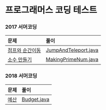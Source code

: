 # 프로그래머스 코딩 테스트 

### 2017 서머코딩

|문제|풀이|
|:---|:---|
|[점프와 순간이동](https://programmers.co.kr/learn/courses/30/lessons/12980)|[JumpAndTeleport.java](https://github.com/ihaeeun/Algorithms/blob/master/Programmers/ProgrammersCodingTest/JumpAndTeleport.java)|
|[소수 만들기](https://programmers.co.kr/learn/courses/30/lessons/12977)|[MakingPrimeNum.java](https://github.com/ihaeeun/Algorithms/blob/master/Programmers/ProgrammersCodingTest/MakingPrimeNum.java)|

### 2018 서머코딩

|문제|풀이|
|:---|:---|
|[예산](https://programmers.co.kr/learn/courses/30/lessons/12982)|[Budget.java](https://github.com/ihaeeun/Algorithms/blob/master/Programmers/ProgrammersCodingTest/Budget.java)|